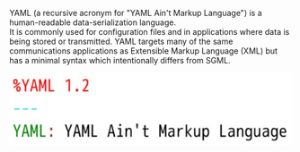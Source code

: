 YAML (a recursive acronym for "YAML Ain't Markup Language") is a human-readable data-serialization language.     
It is commonly used for configuration files and in applications where data is being stored or transmitted. YAML targets many of the same communications applications as Extensible Markup Language (XML) but has a minimal syntax which intentionally differs from SGML.    

![YAML](YAML.JPG)    




